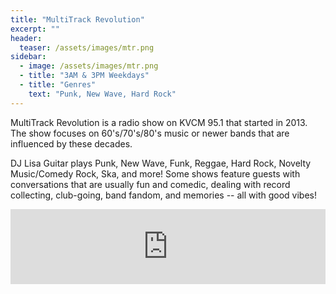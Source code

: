 ```yaml
---
title: "MultiTrack Revolution"
excerpt: ""
header:
  teaser: /assets/images/mtr.png
sidebar:
  - image: /assets/images/mtr.png
  - title: "3AM & 3PM Weekdays"
  - title: "Genres"
    text: "Punk, New Wave, Hard Rock"
---
```


MultiTrack Revolution is a radio show on KVCM 95.1 that started in 2013. The show focuses on 60's/70's/80's music or newer bands that are influenced by these decades.

DJ Lisa Guitar plays Punk, New Wave, Funk, Reggae, Hard Rock, Novelty Music/Comedy Rock, Ska, and more! Some shows feature guests with conversations that are usually fun and comedic, dealing with record collecting, club-going, band fandom, and memories -- all with good vibes!

<iframe width="100%" height="120" src="https://www.mixcloud.com/widget/iframe/?hide_cover=1&feed=%2FMultiTrackRevolution%2F" frameborder="0" ></iframe>
